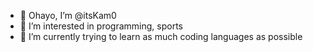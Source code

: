 - 👋 Ohayo, I’m @itsKam0
- 👀 I’m interested in programming, sports
- 🌱 I’m currently trying to learn as much coding languages as possible

